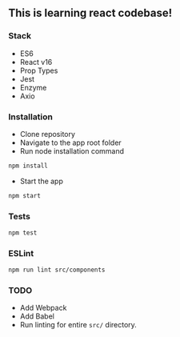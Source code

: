 ## This is learning react codebase!

### Stack
- ES6
- React v16
- Prop Types
- Jest
- Enzyme
- Axio

### Installation
- Clone repository
- Navigate to the app root folder
- Run node installation command
```sh
npm install
```
- Start the app
```sh
npm start
```

### Tests
```sh
npm test
```

### ESLint
```sh
npm run lint src/components
```
### TODO
- Add Webpack
- Add Babel
- Run linting for entire `src/` directory.
